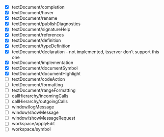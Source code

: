 - [x] textDocument/completion
- [x] textDocument/hover
- [x] textDocument/rename
- [x] textDocument/publishDiagnostics
- [x] textDocument/signatureHelp
- [x] textDocument/references
- [x] textDocument/definition
- [x] textDocument/typeDefinition
- [x] textDocument/declaration - not implemented, tsserver don't support this one
- [x] textDocument/implementation
- [x] textDocument/documentSymbol
- [x] textDocument/documentHighlight
- [ ] textDocument/codeAction
- [ ] textDocument/formatting
- [ ] textDocument/rangeFormatting
- [ ] callHierarchy/incomingCalls
- [ ] callHierarchy/outgoingCalls
- [ ] window/logMessage
- [ ] window/showMessage
- [ ] window/showMessageRequest
- [ ] workspace/applyEdit
- [ ] workspace/symbol
